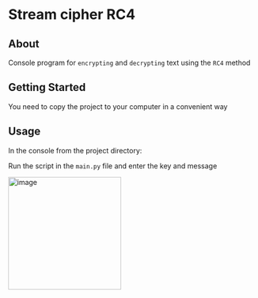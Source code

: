 # Stream cipher RC4

## About

Console program for `encrypting` and `decrypting` text using the `RC4` method

## Getting Started

You need to copy the project to your computer in a convenient way

## Usage <a name = "usage"></a>

In the console from the project directory:

Run the script in the `main.py` file and enter the key and message

<img width="228" alt="image" src="https://user-images.githubusercontent.com/78900834/212477352-7be261e8-3f42-480b-8497-4b007b8d7374.png">
